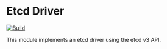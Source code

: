 # Etcd Driver

[![Build](https://img.shields.io/github/actions/workflow/status/atomix/atomix/drivers-etcd-v3-test.yml?style=for-the-badge)](https://github.com/atomix/atomix/actions/workflows/drivers-etcd-v3.yml)

This module implements an etcd driver using the etcd v3 API.
